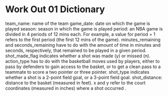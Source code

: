 # Work Out 01 Dictionary

team_name: name of the team
game_date: date on which the game is played
season: season in which the game is played
period: an NBA game is divided in 4 periods of 12 mins each. For example, a value for period = 1 refers to the first period (the first 12 mins of the game).
minutes_remaining and seconds_remaining have to do with the amount of time in minutes and seconds, respectively, that remained to be played in a given period.
shot_made_flag indicates whether a shot was made (y) or missed (n).
action_type has to do with the basketball moves used by players, either to pass by defenders to gain access to the basket, or to get a clean pass to a teammate to score a two pointer or three pointer.
shot_type indicates whether a shot is a 2-point field goal, or a 3-point field goal.
shot_distance: distance to the basket (measured in feet).
x and y refer to the court coordinates (measured in inches) where a shot occurred .
